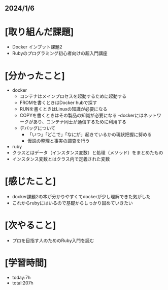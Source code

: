 ## 2024/1/6

# [取り組んだ課題]
- Docker インプット課題2
- Rubyのプログラミング初心者向けの超入門講座
# [分かったこと]
- docker
  - コンテナはメインプロセスを起動するために起動する
  - FROMを書くときはDocker hubで探す
  - RUNを書くときはLinuxの知識が必要になる
  - COPYを書くときはその製品の知識が必要になる
  -dockerにはネットワークがあり、コンテナ同士が通信するために利用する
  - デバッグについて
    - 「いつ」「どこで」「なにが」起きているかの現状把握に努める
    -  仮説の整理と事実の調査を行う
-  ruby
  - クラスとはデータ（インスタンス変数）と処理（メソッド）をまとめたもの
  - インスタンス変数とはクラス内で定義された変数 
# [感じたこと]  
- docker課題2の本が分かりやすくてdockerが少し理解できた気がした
- これからrubyにはいるので基礎からしっかり固めていきたい
# [次やること]
- プロを目指す人のためのRuby入門を読む
# [学習時間]
- today:7h  
- total:207h
